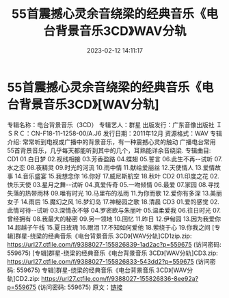 ﻿---
title: 55首震撼心灵余音绕梁的经典音乐《电台背景音乐3CD》WAV分轨
date: 2023-02-12 14:11:17
categories: 古典音乐、新世纪、纯音雅乐
tags: 纯音雅乐
---
# 55首震撼心灵余音绕梁的经典音乐《电台背景音乐3CD》[WAV分轨]

专辑名称：电台背景音乐（3CD）
专辑艺人：群星
出版发行：广东音像出版社
ＩＳＲＣ：CN-F18-11-1258-00/A.J6
发行日期：2011年12月
资源格式：WAV
专辑介绍:
常常听到电视或广播中的背景音乐，有一种震撼心灵的触动
广播电台常用55首背景音乐，几乎每天都能听到其中的几个，耳熟能详余音绕梁.
专辑曲目:
CD1
01.白日梦
02.视线相接
03.芳香盈路
04.蝶翅
05.誓言
06.此生不再--试听
07.水之恋
08.夜精灵
09.时光的河流
10.雨中情
11.献给爱丽丝
12.天使情人
13.爱情故事
14.音乐盛宴
15.我想念你
16.你好
17.威尼斯航空
18.秋叶
CD2
01.印度之花
02.快乐天使
03.星月之舞--试听
04.真爱传奇
05.一吻倾情
06.最爱
07.家园
08.寻找失落的热带雨林
09.唯有时光
10.马里布的泓雨
11.为你而歌
12.爱你有多深
13.美丽女子
14.雨后
15.魔幻之风
16.梦幻岛
17.神秘园之歌
18.清晨
CD3
01.爱的感觉
02.此情可待--试听
03.深情永不够
04.罗密欧与朱丽叶
05.温柔爱我
06.往日时光
07.曾经拥有
08.我最大的秘密
09.另一领地
10.回忆
11.昨日
12.伊甸园
13.因为我爱你
14.超越子午线
15.夏日玫瑰
16.眼泪
17.不知如何爱他
18.萦绕于心
19.你我之间
[专辑]群星-绕梁的经典音乐《电台背景音乐 3CD》[WAV分轨]CD1zip.zip: https://url27.ctfile.com/f/9388027-155826839-1ad2ac?p=559675
(访问密码: 559675)
[专辑]群星-绕梁的经典音乐《电台背景音乐 3CD》[WAV分轨]CD3.zip: https://url27.ctfile.com/f/9388027-155826833-543dd2?p=559675
(访问密码: 559675)
专辑]群星-绕梁的经典音乐《电台背景音乐 3CD》[WAV分轨]CD2.zip: https://url27.ctfile.com/f/9388027-155826836-8ee92a?p=559675
(访问密码: 559675)
原文：[链接](https://blog.sina.com.cn/s/blog_1647c7e76010310sm.html)